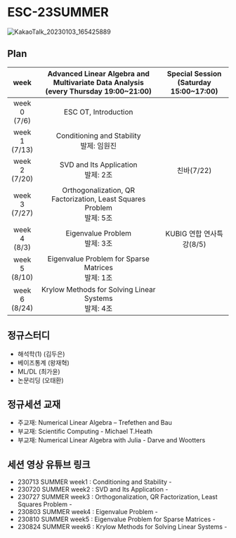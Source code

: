 # ESC-23SUMMER

![KakaoTalk_20230103_165425889](https://user-images.githubusercontent.com/56993675/210739941-2714df30-92ed-4cfc-a76f-2f075ccacf47.jpg)

## Plan

|week|Advanced Linear Algebra and Multivariate Data Analysis<br>(every Thursday 19:00~21:00)|Special Session<br>(Saturday 15:00~17:00)|
|:--:|:--------------------------:|:------------------------:|
|week 0<br>(7/6)| ESC OT, Introduction | |
|week 1<br>(7/13) | Conditioning and Stability <br/> 발제: 임원진 ||
|week 2<br>(7/20) | SVD and Its Application <br/> 발제: 2조 | 친바(7/22)|
|week 3<br>(7/27) | Orthogonalization, QR Factorization, Least Squares Problem <br/> 발제: 5조 | |
|week 4<br>(8/3) | Eigenvalue Problem <br/> 발제: 3조 | KUBIG 연합 연사특강(8/5)|
|week 5<br>(8/10) | Eigenvalue Problem for Sparse Matrices <br/> 발제: 1조 | |
|week 6<br>(8/24) | Krylow Methods for Solving Linear Systems <br/> 발제: 4조 | |


## 정규스터디
- 해석학(1) (김두은)
- 베이즈통계 (왕재혁)
- ML/DL (최가윤)
- 논문리딩 (오태환)

## 정규세션 교재
- 주교재: Numerical Linear Algebra – Trefethen and Bau
- 부교재: Scientific Computing - Michael T.Heath
- 부교재: Numerical Linear Algebra with Julia - Darve and Wootters 

## 세션 영상 유튜브 링크
- 230713 SUMMER week1 : Conditioning and Stability - 
- 230720 SUMMER week2 : SVD and Its Application - 
- 230727 SUMMER week3 : Orthogonalization, QR Factorization, Least Squares Problem - 
- 230803 SUMMER week4 : Eigenvalue Problem - 
- 230810 SUMMER week5 : Eigenvalue Problem for Sparse Matrices - 
- 230824 SUMMER week6 : Krylow Methods for Solving Linear Systems -


